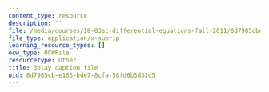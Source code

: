 ```yaml
---
content_type: resource
description: ''
file: /media/courses/18-03sc-differential-equations-fall-2011/8d7985cbe163bde78cfa58fd6b3d31d5_te6Mplq3DCU.srt
file_type: application/x-subrip
learning_resource_types: []
ocw_type: OCWFile
resourcetype: Other
title: 3play caption file
uid: 8d7985cb-e163-bde7-8cfa-58fd6b3d31d5
---
```

